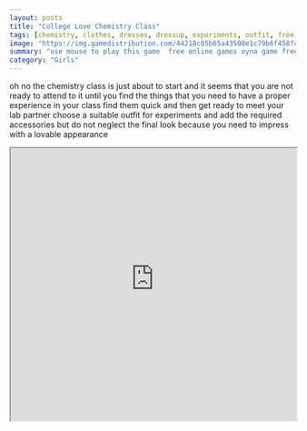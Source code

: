 ```yaml
---
layout: posts
title: "College Love Chemistry Class"
tags: [chemistry, clothes, dresses, dressup, experiments, outfit, free, online, games, oyna, game, free, games, play, play, games]
image: "https://img.gamedistribution.com/44218c05b65a43508e1c79b6f458fc9f.jpg"
summary: "use mouse to play this game  free online games oyna game free games play play games"
category: "Girls"
---
```


oh no the chemistry class is just about to start and it seems that you are not ready to attend to it until you find the things that you need to have a proper experience in your class find them quick and then get ready to meet your lab partner choose a suitable outfit for experiments and add the required accessories but do not neglect the final look because you need to impress with a lovable appearance

<iframe width="100%" height="480px;" src="https://html5.gamedistribution.com/44218c05b65a43508e1c79b6f458fc9f/"></iframe>